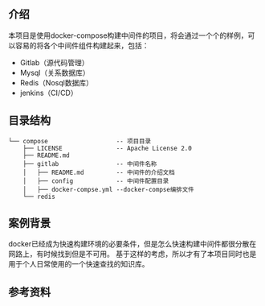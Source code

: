 ## 介绍

本项目是使用docker-compose构建中间件的项目，将会通过一个个的样例，可以容易的将各个中间件组件构建起来，包括：

* Gitlab（源代码管理）
* Mysql（关系数据库）
* Redis（Nosql数据库）
* jenkins（CI/CD）

## 目录结构
```
└── compose                   -- 项目目录
    ├── LICENSE               -- Apache License 2.0
    ├── README.md
    ├── gitlab                -- 中间件名称
    │   ├── README.md         -- 中间件的介绍文档
    │   ├── config            -- 中间件配置目录
    │   ├── docker-compse.yml --docker-compse编排文件
    └── redis
```

## 案例背景

docker已经成为快速构建环境的必要条件，但是怎么快速构建中间件都很分散在网路上，有时候找到但是不可用。
基于这样的考虑，所以才有了本项目同时也是用于个人日常使用的一个快速查找的知识库。

## 参考资料



